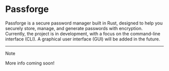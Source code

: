 # Passforge

Passforge is a secure password manager built in Rust, designed to help you securely store, manage, and generate passwords with encryption. Currently, the project is in development, with a focus on the command-line interface (CLI). A graphical user interface (GUI) will be added in the future.

---
>[!Note]
> More info coming soon!